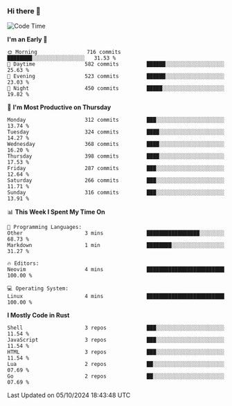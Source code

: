 ### Hi there 👋
<!--START_SECTION:waka-->
![Code Time](http://img.shields.io/badge/Code%20Time-339%20hrs%2040%20mins-blue)

**I'm an Early 🐤** 

```text
🌞 Morning                716 commits         ████████░░░░░░░░░░░░░░░░░   31.53 % 
🌆 Daytime                582 commits         ██████░░░░░░░░░░░░░░░░░░░   25.63 % 
🌃 Evening                523 commits         ██████░░░░░░░░░░░░░░░░░░░   23.03 % 
🌙 Night                  450 commits         █████░░░░░░░░░░░░░░░░░░░░   19.82 % 
```
📅 **I'm Most Productive on Thursday** 

```text
Monday                   312 commits         ███░░░░░░░░░░░░░░░░░░░░░░   13.74 % 
Tuesday                  324 commits         ████░░░░░░░░░░░░░░░░░░░░░   14.27 % 
Wednesday                368 commits         ████░░░░░░░░░░░░░░░░░░░░░   16.20 % 
Thursday                 398 commits         ████░░░░░░░░░░░░░░░░░░░░░   17.53 % 
Friday                   287 commits         ███░░░░░░░░░░░░░░░░░░░░░░   12.64 % 
Saturday                 266 commits         ███░░░░░░░░░░░░░░░░░░░░░░   11.71 % 
Sunday                   316 commits         ███░░░░░░░░░░░░░░░░░░░░░░   13.91 % 
```


📊 **This Week I Spent My Time On** 

```text
💬 Programming Languages: 
Other                    3 mins              █████████████████░░░░░░░░   68.73 % 
Markdown                 1 min               ████████░░░░░░░░░░░░░░░░░   31.27 % 

🔥 Editors: 
Neovim                   4 mins              █████████████████████████   100.00 % 

💻 Operating System: 
Linux                    4 mins              █████████████████████████   100.00 % 
```

**I Mostly Code in Rust** 

```text
Shell                    3 repos             ███░░░░░░░░░░░░░░░░░░░░░░   11.54 % 
JavaScript               3 repos             ███░░░░░░░░░░░░░░░░░░░░░░   11.54 % 
HTML                     3 repos             ███░░░░░░░░░░░░░░░░░░░░░░   11.54 % 
Lua                      2 repos             ██░░░░░░░░░░░░░░░░░░░░░░░   07.69 % 
Go                       2 repos             ██░░░░░░░░░░░░░░░░░░░░░░░   07.69 % 
```




 Last Updated on 05/10/2024 18:43:48 UTC
<!--END_SECTION:waka-->

<!--
**YoganshSharma/YoganshSharma** is a ✨ _special_ ✨ repository because its `README.md` (this file) appears on your GitHub profile.

Here are some ideas to get you started:

- 🔭 I’m currently working on ...
- 🌱 I’m currently learning ...
- 👯 I’m looking to collaborate on ...
- 🤔 I’m looking for help with ...
- 💬 Ask me about ...
- 📫 How to reach me: ...
- 😄 Pronouns: ...
- ⚡ Fun fact: ...
-->
